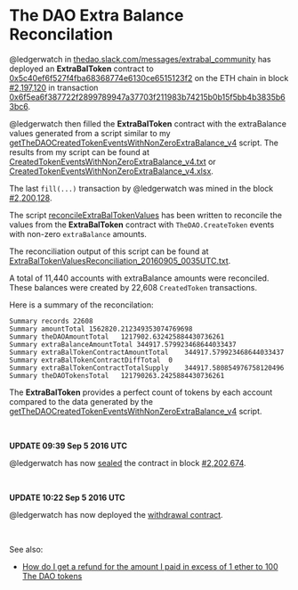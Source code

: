 # The DAO Extra Balance Reconcilation

@ledgerwatch in [thedao.slack.com/messages/extrabal_community](https://thedao.slack.com/messages/extrabal_community/) has deployed an **ExtraBalToken** contract to [0x5c40ef6f527f4fba68368774e6130ce6515123f2](http://etherscan.io/address/0x5c40ef6f527f4fba68368774e6130ce6515123f2#code) on the ETH chain in block [#2,197,120](http://etherscan.io/block/2197120) in transaction [0x6f5ea6f387722f2899789947a37703f211983b74215b0b15f5bb4b3835b63bc6](http://etherscan.io/tx/0x6f5ea6f387722f2899789947a37703f211983b74215b0b15f5bb4b3835b63bc6).

@ledgerwatch then filled the **ExtraBalToken** contract with the extraBalance values generated from a script similar to my  [getTheDAOCreatedTokenEventsWithNonZeroExtraBalance_v4](https://github.com/bokkypoobah/TheDAOData/blob/master/getTheDAOCreatedTokenEventsWithNonZeroExtraBalance_v4) script. The results from my script can be found at [CreatedTokenEventsWithNonZeroExtraBalance_v4.txt](https://github.com/bokkypoobah/TheDAOData/blob/master/CreatedTokenEventsWithNonZeroExtraBalance_v4.txt) or  [CreatedTokenEventsWithNonZeroExtraBalance_v4.xlsx](https://github.com/bokkypoobah/TheDAOData/blob/master/CreatedTokenEventsWithNonZeroExtraBalance_v4.xlsx).

The last `fill(...)` transaction by @ledgerwatch was mined in the block [#2,200,128](http://etherscan.io/block/2200128). 

The script [reconcileExtraBalTokenValues](https://github.com/bokkypoobah/TheDAOData/blob/master/ExtraBalTokenValuesReconciliation/reconcileExtraBalTokenValues) has been written to reconcile the values from the **ExtraBalToken** contract with `TheDAO.CreateToken` events with non-zero `extraBalance` amounts.

The reconciliation output of this script can be found at [ExtraBalTokenValuesReconciliation_20160905_0035UTC.txt](https://github.com/bokkypoobah/TheDAOData/blob/master/ExtraBalTokenValuesReconciliation/ExtraBalTokenValuesReconciliation_20160905_0035UTC.txt).

A total of 11,440 accounts with extraBalance amounts were reconciled. These balances were created by 22,608 `CreatedToken` transactions.

Here is a summary of the reconcilation:

    Summary	records	22608
    Summary	amountTotal	1562820.212349353074769698
    Summary	theDAOAmountTotal	1217902.632425884430736261
    Summary	extraBalanceAmountTotal	344917.579923468644033437
    Summary	extraBalTokenContractAmountTotal	344917.579923468644033437
    Summary	extraBalTokenContractDiffTotal	0
    Summary	extraBalTokenContractTotalSupply	344917.580854976758120496
    Summary	theDAOTokensTotal	121790263.2425884430736261
    
The **ExtraBalToken** provides a perfect count of tokens by each account compared to the data generated by the [getTheDAOCreatedTokenEventsWithNonZeroExtraBalance_v4](https://github.com/bokkypoobah/TheDAOData/blob/master/getTheDAOCreatedTokenEventsWithNonZeroExtraBalance_v4) script.

<br />

**UPDATE 09:39 Sep 5 2016 UTC**

@ledgerwatch has now [sealed](https://etherscan.io/address/0x5c40eF6f527f4FbA68368774E6130cE6515123f2#readContract) the contract in block [#2,202,674](https://etherscan.io/block/2202674).

<br />

**UPDATE 10:22 Sep 5 2016 UTC** 

@ledgerwatch has now deployed the [withdrawal contract](https://etherscan.io/address/0x6f576af2dba6bf6308caf8feec3fc3d07501c018#code).

<br />

See also:
* [How do I get a refund for the amount I paid in excess of 1 ether to 100 The DAO tokens](http://ethereum.stackexchange.com/questions/7265/how-do-i-get-a-refund-for-the-amount-i-paid-in-excess-of-1-ether-to-100-the-dao)
